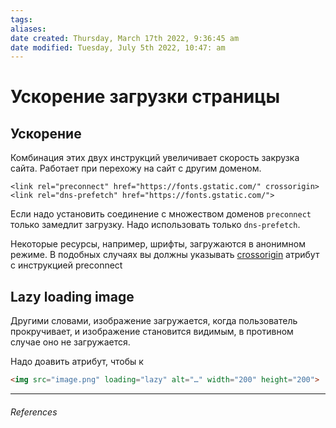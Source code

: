 ```yaml
---
tags: 
aliases: 
date created: Thursday, March 17th 2022, 9:36:45 am
date modified: Tuesday, July 5th 2022, 10:47: am
---
```


# Ускорение загрузки страницы

## Ускорение

Комбинация этих двух инструкций увеличивает скорость закрузка сайта. Работает при перехожу на сайт с другим доменом.

````
<link rel="preconnect" href="https://fonts.gstatic.com/" crossorigin>
<link rel="dns-prefetch" href="https://fonts.gstatic.com/">
````

Если надо установить соединение с множеством доменов `preconnect` только замедлит загрузку. Надо использовать только  `dns-prefetch`.

Некоторые ресурсы, например, шрифты, загружаются в анонимном режиме. В подобных случаях вы должны указывать [crossorigin](https://developer.mozilla.org/en-US/docs/Web/HTML/Attributes/crossorigin) атрибут с инструкцией preconnect

##  Lazy loading image

Другими словами, изображение загружается, когда пользователь прокручивает, и изображение становится видимым, в противном случае оно не загружается.

Надо доавить атрибут, чтобы к

```html
<img src="image.png" loading="lazy" alt="…" width="200" height="200">
```



---

###### References
